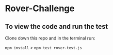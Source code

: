 # Rover-Challenge

## To view the code and run the test

Clone down this repo and in the terminal run: 

`npm install` >
`npm test rover-test.js`
